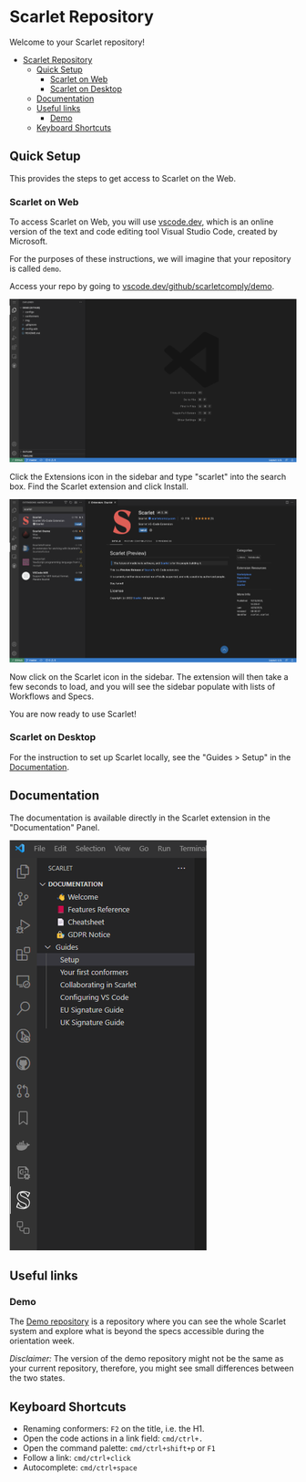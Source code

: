 # Scarlet Repository

Welcome to your Scarlet repository!

- [Scarlet Repository](#scarlet-repository)
  - [Quick Setup](#quick-setup)
    - [Scarlet on Web](#scarlet-on-web)
    - [Scarlet on Desktop](#scarlet-on-desktop)
  - [Documentation](#documentation)
  - [Useful links](#useful-links)
    - [Demo](#demo)
  - [Keyboard Shortcuts](#keyboard-shortcuts)

## Quick Setup

This provides the steps to get access to Scarlet on the Web.

### Scarlet on Web

To access Scarlet on Web, you will use [vscode.dev](https://vscode.dev), which is an online version of the text and code editing tool Visual Studio Code, created by Microsoft.

For the purposes of these instructions, we will imagine that your repository is called `demo`.

Access your repo by going to [vscode.dev/github/scarletcomply/demo](https://vscode.dev/github/scarletcomply/demo).

![Demo repo no extension](img/demo-repo-no-extension.png)

Click the Extensions icon in the sidebar and type "scarlet" into the search box. Find the Scarlet extension and click Install.

![Demo repo Scarlet extension](img/demo-repo-scarlet-extension.png)

Now click on the Scarlet icon in the sidebar. The extension will then take a few seconds to load, and you will see the sidebar populate with lists of Workflows and Specs.

You are now ready to use Scarlet!

### Scarlet on Desktop

For the instruction to set up Scarlet locally, see the "Guides > Setup" in the [Documentation](#documentation).

## Documentation

The documentation is available directly in the Scarlet extension in the "Documentation" Panel.

![Add picture for documentation](img/documentation_picture.png)

## Useful links

### Demo

The [Demo repository](https://github.dev/scarletcomply/demo) is a repository where you can see the whole Scarlet system and explore what is beyond the specs accessible during the orientation week.

*Disclaimer:* The version of the demo repository might not be the same as your current repository, therefore, you might see small differences between the two states.

## Keyboard Shortcuts

- Renaming conformers: `F2` on the title, i.e. the H1.
- Open the code actions in a link field: `cmd/ctrl+.`
- Open the command palette: `cmd/ctrl+shift+p` or `F1`
- Follow a link: `cmd/ctrl+click`
- Autocomplete: `cmd/ctrl+space`
